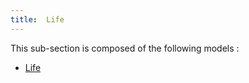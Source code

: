 ```yaml
---
title:  Life
---
```



This sub-section is composed of the following models :

* [Life](references#LifeLife)

